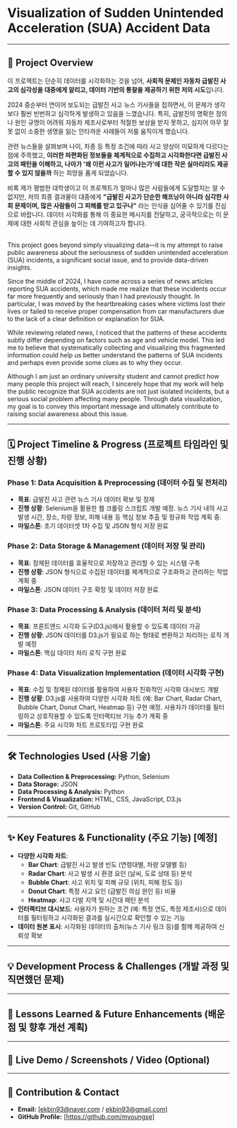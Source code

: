 # Visualization of Sudden Unintended Acceleration (SUA) Accident Data

---

## 🚀 Project Overview
이 프로젝트는 단순히 데이터를 시각화하는 것을 넘어, **사회적 문제인 자동차 급발진 사고의 심각성을 대중에게 알리고, 데이터 기반의 통찰을 제공하기 위한 저의 시도**입니다.

2024 중순부터 연이어 보도되는 급발진 사고 뉴스 기사들을 접하면서, 이 문제가 생각보다 훨씬 빈번하고 심각하게 발생하고 있음을 느꼈습니다. 특히, 급발진의 명확한 정의나 원인 규명이 어려워 자동차 제조사로부터 적절한 보상을 받지 못하고, 심지어 아무 잘못 없이 소중한 생명을 잃는 안타까운 사례들이 저를 움직이게 했습니다.

관련 뉴스들을 살펴보며 나이, 차종 등 특정 조건에 따라 사고 양상이 미묘하게 다르다는 점에 주목했고, **이러한 파편화된 정보들을 체계적으로 수집하고 시각화한다면 급발진 사고의 패턴을 이해하고, 나아가 '왜 이런 사고가 일어나는가'에 대한 작은 실마리라도 제공할 수 있지 않을까** 하는 희망을 품게 되었습니다.

비록 제가 평범한 대학생이고 이 프로젝트가 얼마나 많은 사람들에게 도달할지는 알 수 없지만, 저의 최종 결과물이 대중에게 **"급발진 사고가 단순한 해프닝이 아니라 심각한 사회 문제이며, 많은 사람들이 그 피해를 받고 있구나"** 라는 인식을 심어줄 수 있기를 진심으로 바랍니다. 데이터 시각화를 통해 이 중요한 메시지를 전달하고, 궁극적으로는 이 문제에 대한 사회적 관심을 높이는 데 기여하고자 합니다.<br><br>


This project goes beyond simply visualizing data—it is my attempt to raise public awareness about the seriousness of sudden unintended acceleration (SUA) incidents, a significant social issue, and to provide data-driven insights.

Since the middle of 2024, I have come across a series of news articles reporting SUA accidents, which made me realize that these incidents occur far more frequently and seriously than I had previously thought. In particular, I was moved by the heartbreaking cases where victims lost their lives or failed to receive proper compensation from car manufacturers due to the lack of a clear definition or explanation for SUA.

While reviewing related news, I noticed that the patterns of these accidents subtly differ depending on factors such as age and vehicle model. This led me to believe that systematically collecting and visualizing this fragmented information could help us better understand the patterns of SUA incidents and perhaps even provide some clues as to why they occur.

Although I am just an ordinary university student and cannot predict how many people this project will reach, I sincerely hope that my work will help the public recognize that SUA accidents are not just isolated incidents, but a serious social problem affecting many people. Through data visualization, my goal is to convey this important message and ultimately contribute to raising social awareness about this issue.

---

## 🗓️ Project Timeline & Progress (프로젝트 타임라인 및 진행 상황)

### Phase 1: Data Acquisition & Preprocessing (데이터 수집 및 전처리)
- **목표**: 급발진 사고 관련 뉴스 기사 데이터 확보 및 정제
- **진행 상황**: Selenium을 활용한 웹 크롤링 스크립트 개발 예정. 뉴스 기사 내의 사고 발생 시간, 장소, 차량 정보, 피해 내용 등 핵심 정보 추출 및 정규화 작업 계획 중.
- **마일스톤**: 초기 데이터셋 1차 수집 및 JSON 형식 저장 완료

### Phase 2: Data Storage & Management (데이터 저장 및 관리)
- **목표**: 정제된 데이터를 효율적으로 저장하고 관리할 수 있는 시스템 구축
- **진행 상황**: JSON 형식으로 수집된 데이터를 체계적으로 구조화하고 관리하는 작업 계획 중
- **마일스톤**: JSON 데이터 구조 확정 및 데이터 저장 완료

### Phase 3: Data Processing & Analysis (데이터 처리 및 분석)
- **목표**: 프론트엔드 시각화 도구(D3.js)에서 활용할 수 있도록 데이터 가공
- **진행 상황**: JSON 데이터를 D3.js가 필요로 하는 형태로 변환하고 처리하는 로직 개발 예정
- **마일스톤**: 핵심 데이터 처리 로직 구현 완료

### Phase 4: Data Visualization Implementation (데이터 시각화 구현)
- **목표**: 수집 및 정제된 데이터를 활용하여 사용자 친화적인 시각화 대시보드 개발
- **진행 상황**: D3.js를 사용하여 다양한 시각화 차트 (예: Bar Chart, Radar Chart, Bubble Chart, Donut Chart, Heatmap 등) 구현 예정. 사용자가 데이터를 필터링하고 상호작용할 수 있도록 인터랙티브 기능 추가 계획 중
- **마일스톤**: 주요 시각화 차트 프로토타입 구현 완료

---

## 🛠️ Technologies Used (사용 기술)
- **Data Collection & Preprocessing:** Python, Selenium
- **Data Storage:** JSON
- **Data Processing & Analysis:** Python
- **Frontend & Visualization:** HTML, CSS, JavaScript, D3.js
- **Version Control:** Git, GitHub

---

## ✨ Key Features & Functionality (주요 기능) [예정]
* **다양한 시각화 차트**:
    * **Bar Chart**: 급발진 사고 발생 빈도 (연령대별, 차량 모델별 등)
    * **Radar Chart**: 사고 발생 시 환경 요인 (날씨, 도로 상태 등) 분석
    * **Bubble Chart**: 사고 위치 및 피해 규모 (위치, 피해 정도 등)
    * **Donut Chart**: 특정 사고 요인 (급발진 의심 원인 등) 비율
    * **Heatmap**: 사고 다발 지역 및 시간대 패턴 분석
* **인터랙티브 대시보드**: 사용자가 원하는 조건 (예: 특정 연도, 특정 제조사)으로 데이터를 필터링하고 시각화된 결과를 실시간으로 확인할 수 있는 기능
* **데이터 원본 표시**: 시각화된 데이터의 출처(뉴스 기사 링크 등)를 함께 제공하여 신뢰성 확보

---

## 💡 Development Process & Challenges (개발 과정 및 직면했던 문제)


---

## 🌱 Lessons Learned & Future Enhancements (배운 점 및 향후 개선 계획)


---

## 🔗 Live Demo / Screenshots / Video (Optional)


---

## 🤝 Contribution & Contact
* **Email:** [ekbin93@naver.com / ekbin93@gmail.com]
* **GitHub Profile:** [https://github.com/myoungse]
